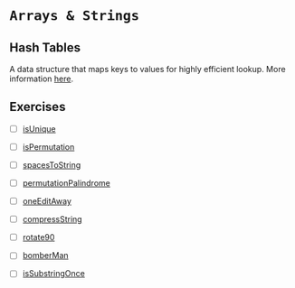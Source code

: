 # `Arrays & Strings`

## Hash Tables

A data structure that maps keys to values for highly efficient lookup. More information [here](https://github.com/rjbernaldo/katalog/tree/master/data-structures/hash-tables.md).

## Exercises
- [ ] [isUnique](https://github.com/rjbernaldo/katalog/blob/master/exercises/arrays-and-strings/ex1.js)
- [ ] [isPermutation](https://github.com/rjbernaldo/katalog/blob/master/exercises/arrays-and-strings/ex2.js)
- [ ] [spacesToString](https://github.com/rjbernaldo/katalog/blob/master/exercises/arrays-and-strings/ex3.js)
- [ ] [permutationPalindrome](https://github.com/rjbernaldo/katalog/blob/master/exercises/arrays-and-strings/ex4.js)


- [ ] [oneEditAway](https://github.com/rjbernaldo/katalog/blob/master/exercises/arrays-and-strings/ex5.js)
- [ ] [compressString](https://github.com/rjbernaldo/katalog/blob/master/exercises/arrays-and-strings/ex6.js)
- [ ] [rotate90](https://github.com/rjbernaldo/katalog/blob/master/exercises/arrays-and-strings/ex7.js)
- [ ] [bomberMan](https://github.com/rjbernaldo/katalog/blob/master/exercises/arrays-and-strings/ex8.js)
- [ ] [isSubstringOnce](https://github.com/rjbernaldo/katalog/blob/master/exercises/arrays-and-strings/ex9.js)